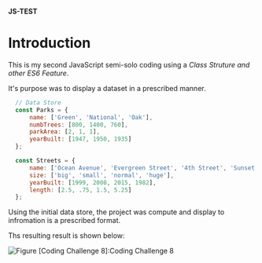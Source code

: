 **JS-TEST**
# Introduction
This is my second JavaScript semi-solo coding using a *Class Struture and other ES6 Feature*.

It's purpose was to display a dataset in a prescribed manner.

~~~~~~~~~~~~~~~~~~~~~~~~~javascript
  // Data Store
  const Parks = {
      name: ['Green', 'National', 'Oak'],
      numbTrees: [800, 1400, 760],
      parkArea: [2, 1, 1],
      yearBuilt: [1947, 1950, 1935]
  };

  const Streets = {
      name: ['Ocean Avenue', 'Evergreen Street', '4th Street', 'Sunset Boulevard'],
      size: ['big', 'small', 'normal', 'huge'],
      yearBuilt: [1999, 2008, 2015, 1982],
      length: [2.5, .75, 1.5, 5.25]
  };

~~~~~~~~~~~~~~~~~~~~~~~~~~
Using the initial data store, the project was compute and display to infromation is a prescribed format.

Ths resulting result is shown below:

![Figure [Coding Challenge 8]:Coding Challenge 8](coding8.png)

